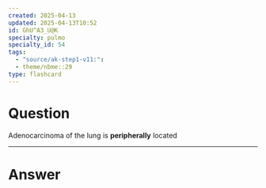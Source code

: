 ```yaml
---
created: 2025-04-13
updated: 2025-04-13T10:52
id: GhU^A3_U@K
specialty: pulmo
specialty_id: 54
tags:
  - "source/ak-step1-v11:": 
  - theme/nbme::29
type: flashcard
---
```


# Question
Adenocarcinoma of the lung is **peripherally** located

---

# Answer
